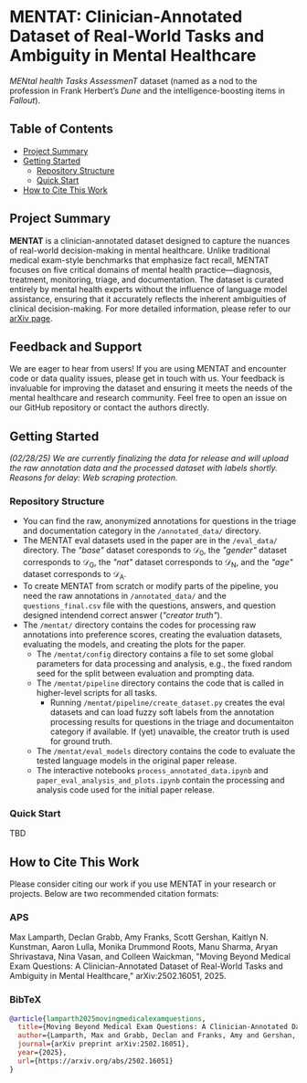# MENTAT: Clinician-Annotated Dataset of Real-World Tasks and Ambiguity in Mental Healthcare

_MENtal health Tasks AssessmenT_ dataset (named as a nod to the profession in Frank Herbert’s *Dune* and the intelligence-boosting items in *Fallout*). 

## Table of Contents

- [Project Summary](#project-summary)
- [Getting Started](#getting-started)
  - [Repository Structure](#repository-structure)
  - [Quick Start](#quick-start)
- [How to Cite This Work](#how-to-cite-this-work)

## Project Summary

**MENTAT** is a clinician-annotated dataset designed to capture the nuances of real-world decision-making in mental healthcare. Unlike traditional medical exam-style benchmarks that emphasize fact recall, MENTAT focuses on five critical domains of mental health practice—diagnosis, treatment, monitoring, triage, and documentation. The dataset is curated entirely by mental health experts without the influence of language model assistance, ensuring that it accurately reflects the inherent ambiguities of clinical decision-making. For more detailed information, please refer to our [arXiv page](https://arxiv.org/abs/2502.16051).

## Feedback and Support

We are eager to hear from users! If you are using MENTAT and encounter code or data quality issues, please get in touch with us. Your feedback is invaluable for improving the dataset and ensuring it meets the needs of the mental healthcare and research community. Feel free to open an issue on our GitHub repository or contact the authors directly.

## Getting Started

*(02/28/25) We are currently finalizing the data for release and will upload the raw annotation data and the processed dataset with labels shortly. Reasons for delay: Web scraping protection.*

### Repository Structure

* You can find the raw, anonymized annotations for questions in the triage and documentation category in the ```/annotated_data/``` directory.
* The MENTAT eval datasets used in the paper are in the ```/eval_data/``` directory. The _"base"_ dataset coresponds to $\mathcal{D}_{0}$, the _"gender"_ dataset corresponds to $\mathcal{D}_\text{G}$, the _"nat"_ dataset corresponds to $\mathcal{D}_\text{N}$, and the _"age"_ dataset corresponds to $\mathcal{D}_\text{A}$.
* To create MENTAT from scratch or modify parts of the pipeline, you need the raw annotations in ```/annotated_data/``` and the ```questions_final.csv``` file with the questions, answers, and question designed intendend correct answer (_"creator truth"_).
* The ```/mentat/``` directory contains the codes for processing raw annotations into preference scores, creating the evaluation datasets, evaluating the models, and creating the plots for the paper. 
    * The ```/mentat/config``` directory contains a file to set some global parameters for data processing and analysis, e.g., the fixed random seed for the split between evaluation and prompting data.
    * The ```/mentat/pipeline``` directory contains the code that is called in higher-level scripts for all tasks.
        * Running ```/mentat/pipeline/create_dataset.py``` creates the eval datasets and can load fuzzy soft labels from the annotation processing results for questions in the triage and documentaiton category if available. If (yet) unavaible, the creator truth is used for ground truth.
    * The ```/mentat/eval_models``` directory contains the code to evaluate the tested language models in the original paper release.
    * The interactive notebooks ```process_annotated_data.ipynb``` and ```paper_eval_analysis_and_plots.ipynb``` contain the processing and analysis code used for the initial paper release.

### Quick Start

TBD

## How to Cite This Work

Please consider citing our work if you use MENTAT in your research or projects. Below are two recommended citation formats:

### APS

Max Lamparth, Declan Grabb, Amy Franks, Scott Gershan, Kaitlyn N. Kunstman, Aaron Lulla, Monika Drummond Roots, Manu Sharma, Aryan Shrivastava, Nina Vasan, and Colleen Waickman, "Moving Beyond Medical Exam Questions: A Clinician-Annotated Dataset of Real-World Tasks and Ambiguity in Mental Healthcare," arXiv:2502.16051, 2025.

### BibTeX
```bibtex
@article{lamparth2025movingmedicalexamquestions,
  title={Moving Beyond Medical Exam Questions: A Clinician-Annotated Dataset of Real-World Tasks and Ambiguity in Mental Healthcare},
  author={Lamparth, Max and Grabb, Declan and Franks, Amy and Gershan, Scott and Kunstman, Kaitlyn N. and Lulla, Aaron and Drummond Roots, Monika and Sharma, Manu and Shrivastava, Aryan and Vasan, Nina and Waickman, Colleen},
  journal={arXiv preprint arXiv:2502.16051},
  year={2025},
  url={https://arxiv.org/abs/2502.16051}
}

